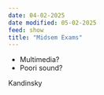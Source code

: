 ```yaml
---
date: 04-02-2025
date modified: 05-02-2025
feed: show
title: "Midsem Exams"
---
```


- Multimedia?
- Poori sound?

Kandinsky